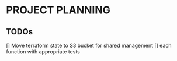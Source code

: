 # PROJECT PLANNING

## TODOs
[] Move terraform state to S3 bucket for shared management
[] each function with appropriate tests
